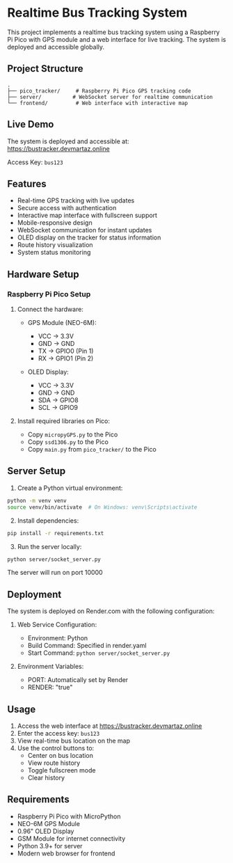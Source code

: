 # Realtime Bus Tracking System

This project implements a realtime bus tracking system using a Raspberry Pi Pico with GPS module and a web interface for live tracking. The system is deployed and accessible globally.

## Project Structure

```
.
├── pico_tracker/     # Raspberry Pi Pico GPS tracking code
├── server/          # WebSocket server for realtime communication
└── frontend/         # Web interface with interactive map
```

## Live Demo

The system is deployed and accessible at: https://bustracker.devmartaz.online

Access Key: `bus123`

## Features

- Real-time GPS tracking with live updates
- Secure access with authentication
- Interactive map interface with fullscreen support
- Mobile-responsive design
- WebSocket communication for instant updates
- OLED display on the tracker for status information
- Route history visualization
- System status monitoring

## Hardware Setup

### Raspberry Pi Pico Setup

1. Connect the hardware:
   - GPS Module (NEO-6M):
     - VCC → 3.3V
     - GND → GND
     - TX → GPIO0 (Pin 1)
     - RX → GPIO1 (Pin 2)
   
   - OLED Display:
     - VCC → 3.3V
     - GND → GND
     - SDA → GPIO8
     - SCL → GPIO9

2. Install required libraries on Pico:
   - Copy `micropyGPS.py` to the Pico
   - Copy `ssd1306.py` to the Pico
   - Copy `main.py` from `pico_tracker/` to the Pico

## Server Setup

1. Create a Python virtual environment:
```bash
python -m venv venv
source venv/bin/activate  # On Windows: venv\Scripts\activate
```

2. Install dependencies:
```bash
pip install -r requirements.txt
```

3. Run the server locally:
```bash
python server/socket_server.py
```

The server will run on port 10000

## Deployment

The system is deployed on Render.com with the following configuration:

1. Web Service Configuration:
   - Environment: Python
   - Build Command: Specified in render.yaml
   - Start Command: `python server/socket_server.py`

2. Environment Variables:
   - PORT: Automatically set by Render
   - RENDER: "true"

## Usage

1. Access the web interface at https://bustracker.devmartaz.online
2. Enter the access key: `bus123`
3. View real-time bus location on the map
4. Use the control buttons to:
   - Center on bus location
   - View route history
   - Toggle fullscreen mode
   - Clear history

## Requirements

- Raspberry Pi Pico with MicroPython
- NEO-6M GPS Module
- 0.96" OLED Display
- GSM Module for internet connectivity
- Python 3.9+ for server
- Modern web browser for frontend 